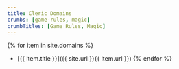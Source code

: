 ```yaml
---
title: Cleric Domains
crumbs: [game-rules, magic]
crumbTitles: [Game Rules, Magic]
---
```


{% for item in site.domains %}
 * [{{ item.title }}]({{ site.url }}{{ item.url }})
{% endfor %}